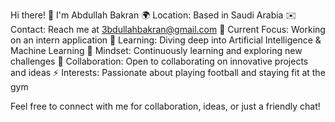 Hi there! 👋 I'm Abdullah Bakran
🌍 Location: Based in Saudi Arabia
✉️ Contact: Reach me at 3bdullahbakran@gmail.com
🚀 Current Focus: Working on an intern application
🌱 Learning: Diving deep into Artificial Intelligence & Machine Learning
🧠 Mindset: Continuously learning and exploring new challenges
🤝 Collaboration: Open to collaborating on innovative projects and ideas
⚡ Interests: Passionate about playing football and staying fit at the gym

Feel free to connect with me for collaboration, ideas, or just a friendly chat!
